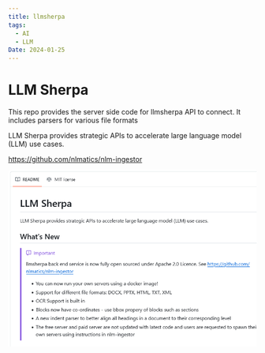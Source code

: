 ```yaml
---
title: llmsherpa
tags:
  - AI
  - LLM
Date: 2024-01-25
---
```

# LLM Sherpa
This repo provides the server side code for llmsherpa API to connect. It includes parsers for various file formats

LLM Sherpa provides strategic APIs to accelerate large language model (LLM) use cases.

https://github.com/nlmatics/nlm-ingestor

![](_asset/2024-01-25_llmsherpa_image_1.png)

